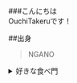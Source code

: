 ###こんにちは  
OuchiTakeruです！
  
##出身  
>NGANO 

<details>
<summary>好きな食べ門</summary>
1. 肉<br>
2. メロン<br>
3. 寿司<br>
4.カレー   
</details>
